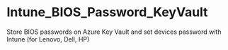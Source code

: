 # Intune_BIOS_Password_KeyVault
Store BIOS passwords on Azure Key Vault and set devices password with Intune (for Lenovo, Dell, HP)
